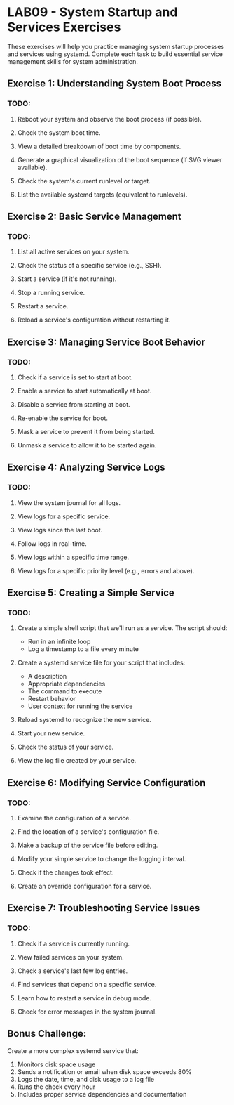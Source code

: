 # LAB09 - System Startup and Services Exercises

These exercises will help you practice managing system startup processes and services using systemd. Complete each task to build essential service management skills for system administration.

## Exercise 1: Understanding System Boot Process

### TODO:
1. Reboot your system and observe the boot process (if possible).

2. Check the system boot time.

3. View a detailed breakdown of boot time by components.

4. Generate a graphical visualization of the boot sequence (if SVG viewer available).

5. Check the system's current runlevel or target.

6. List the available systemd targets (equivalent to runlevels).

## Exercise 2: Basic Service Management

### TODO:
1. List all active services on your system.

2. Check the status of a specific service (e.g., SSH).

3. Start a service (if it's not running).

4. Stop a running service.

5. Restart a service.

6. Reload a service's configuration without restarting it.

## Exercise 3: Managing Service Boot Behavior

### TODO:
1. Check if a service is set to start at boot.

2. Enable a service to start automatically at boot.

3. Disable a service from starting at boot.

4. Re-enable the service for boot.

5. Mask a service to prevent it from being started.

6. Unmask a service to allow it to be started again.

## Exercise 4: Analyzing Service Logs

### TODO:
1. View the system journal for all logs.

2. View logs for a specific service.

3. View logs since the last boot.

4. Follow logs in real-time.

5. View logs within a specific time range.

6. View logs for a specific priority level (e.g., errors and above).

## Exercise 5: Creating a Simple Service

### TODO:
1. Create a simple shell script that we'll run as a service. The script should:
   - Run in an infinite loop
   - Log a timestamp to a file every minute

2. Create a systemd service file for your script that includes:
   - A description
   - Appropriate dependencies
   - The command to execute
   - Restart behavior
   - User context for running the service

3. Reload systemd to recognize the new service.

4. Start your new service.

5. Check the status of your service.

6. View the log file created by your service.

## Exercise 6: Modifying Service Configuration

### TODO:
1. Examine the configuration of a service.

2. Find the location of a service's configuration file.

3. Make a backup of the service file before editing.

4. Modify your simple service to change the logging interval.

5. Check if the changes took effect.

6. Create an override configuration for a service.

## Exercise 7: Troubleshooting Service Issues

### TODO:
1. Check if a service is currently running.

2. View failed services on your system.

3. Check a service's last few log entries.

4. Find services that depend on a specific service.

5. Learn how to restart a service in debug mode.

6. Check for error messages in the system journal.

## Bonus Challenge:
Create a more complex systemd service that:
1. Monitors disk space usage
2. Sends a notification or email when disk space exceeds 80%
3. Logs the date, time, and disk usage to a log file
4. Runs the check every hour
5. Includes proper service dependencies and documentation 
